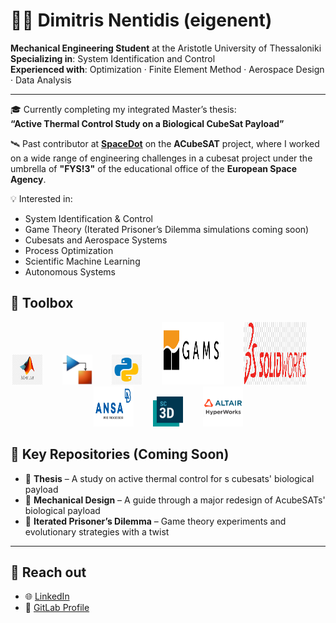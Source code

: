 # 👨‍🚀 Dimitris Nentidis (eigenent)

**Mechanical Engineering Student** at the Aristotle University of Thessaloniki  
**Specializing in**: System Identification and Control  
**Experienced with**: Optimization · Finite Element Method · Aerospace Design · Data Analysis 

---

🎓 Currently completing my integrated Master’s thesis:  
**“Active Thermal Control Study on a Biological CubeSat Payload”**

🛰 Past contributor at **[SpaceDot](https://gitlab.com/acubesat)** on the **ACubeSAT** project, where I worked on a wide range of engineering challenges in a cubesat project under the umbrella of **"FYS!3"** of the educational office of the **European Space Agency**.

💡 Interested in:
- System Identification & Control
- Game Theory (Iterated Prisoner’s Dilemma simulations coming soon)
- Cubesats and Aerospace Systems
- Process Optimization
- Scientific Machine Learning 
- Autonomous Systems


## 🧰 Toolbox
<p align="center">
  <img src="assets/matlab.png" alt="MATLAB" width="48" height="48"/>
  &nbsp;&nbsp;&nbsp;&nbsp;&nbsp;&nbsp;
  <img src="assets/simulink.png" alt="Simulink" width="48" height="48"/>
  &nbsp;&nbsp;&nbsp;&nbsp;&nbsp;&nbsp;
  <img src="assets/python.png" alt="Python" width="48" height="48"/>
  &nbsp;&nbsp;&nbsp;&nbsp;&nbsp;&nbsp;
  <img src="assets/gams-removebg-preview.png" alt="GAMS" width="100" height="100"/>
  &nbsp;&nbsp;&nbsp;&nbsp;&nbsp;&nbsp;
  <img src="assets/solidworks.png" alt="SolidWorks" width="100" height="100"/>
  &nbsp;&nbsp;&nbsp;&nbsp;&nbsp;&nbsp;
  <img src="assets/ansa-removebg-preview.png" alt="ANSA" width="64" height="64"/>
  &nbsp;&nbsp;&nbsp;&nbsp;&nbsp;&nbsp;
  <img src="assets/simcenter logo.png" alt="Simcenter" width="48" height="48"/>
  &nbsp;&nbsp;&nbsp;&nbsp;&nbsp;&nbsp;
  <img src="assets/hyperworks.png" alt="HyperWorks" width="64" height="64"/>
</p>


## 📂 Key Repositories (Coming Soon)

- 🔬 **Thesis** – A study on active thermal control for s cubesats' biological payload  
- 🧪 **Mechanical Design** – A guide through a major redesign of AcubeSATs' biological payload 
- 🧠 **Iterated Prisoner’s Dilemma** – Game theory experiments and evolutionary strategies with a twist 

---

## 🔗 Reach out

- 🌐 [LinkedIn](https://www.linkedin.com/in/dimitris-nentidis-151b78254)
- 🧪 [GitLab Profile](https://gitlab.com/diminent)


